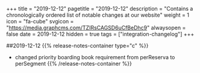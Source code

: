 +++
title = "2019-12-12"
pagetitle = "2019-12-12"
description = "Contains a chronologically ordered list of notable changes at our website"
weight = 1
icon = "fa-cube"
svgicon = "https://media.graphcms.com/TZIRsCAGSD6uCfBeDhc9"
alwaysopen = false
date = 2019-12-12
hidden = true
tags = ["integration-changelog"]
+++

##2019-12-12
{{% release-notes-container type="c" %}}
- changed priority boarding book requirement from perReserva to perSegment
{{% /release-notes-container %}}